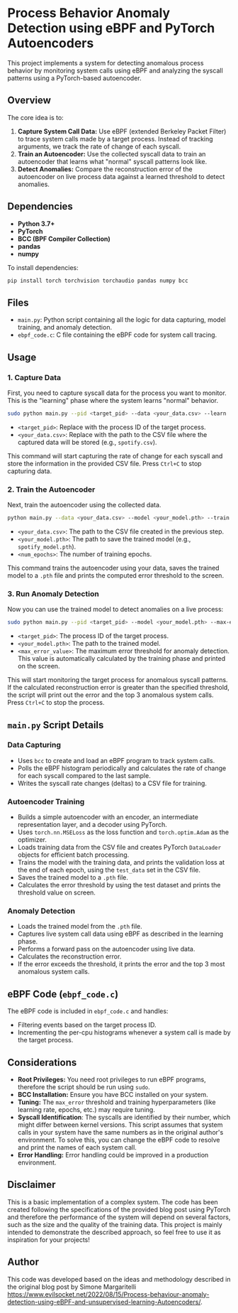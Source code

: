 # Process Behavior Anomaly Detection using eBPF and PyTorch Autoencoders

This project implements a system for detecting anomalous process behavior by monitoring system calls using eBPF and analyzing the syscall patterns using a PyTorch-based autoencoder.

## Overview

The core idea is to:

1.  **Capture System Call Data:** Use eBPF (extended Berkeley Packet Filter) to trace system calls made by a target process. Instead of tracking arguments, we track the rate of change of each syscall.
2.  **Train an Autoencoder:** Use the collected syscall data to train an autoencoder that learns what "normal" syscall patterns look like.
3.  **Detect Anomalies:** Compare the reconstruction error of the autoencoder on live process data against a learned threshold to detect anomalies.

## Dependencies

*   **Python 3.7+**
*   **PyTorch**
*   **BCC (BPF Compiler Collection)**
*   **pandas**
*   **numpy**

To install dependencies:

```bash
pip install torch torchvision torchaudio pandas numpy bcc
```

## Files

*   `main.py`: Python script containing all the logic for data capturing, model training, and anomaly detection.
*   `ebpf_code.c`: C file containing the eBPF code for system call tracing.

## Usage

### 1.  Capture Data

First, you need to capture syscall data for the process you want to monitor. This is the "learning" phase where the system learns "normal" behavior.

```bash
sudo python main.py --pid <target_pid> --data <your_data.csv> --learn
```

*   `<target_pid>`:  Replace with the process ID of the target process.
*   `<your_data.csv>`: Replace with the path to the CSV file where the captured data will be stored (e.g., `spotify.csv`).

This command will start capturing the rate of change for each syscall and store the information in the provided CSV file. Press `Ctrl+C` to stop capturing data.

### 2. Train the Autoencoder

Next, train the autoencoder using the collected data.

```bash
python main.py --data <your_data.csv> --model <your_model.pth> --train --epochs <num_epochs>
```

*   `<your_data.csv>`: The path to the CSV file created in the previous step.
*   `<your_model.pth>`: The path to save the trained model (e.g., `spotify_model.pth`).
*   `<num_epochs>`: The number of training epochs.

This command trains the autoencoder using your data, saves the trained model to a `.pth` file and prints the computed error threshold to the screen.

### 3. Run Anomaly Detection

Now you can use the trained model to detect anomalies on a live process:

```bash
sudo python main.py --pid <target_pid> --model <your_model.pth> --max-error <max_error_value> --run
```

*   `<target_pid>`: The process ID of the target process.
*   `<your_model.pth>`: The path to the trained model.
*   `<max_error_value>`: The maximum error threshold for anomaly detection. This value is automatically calculated by the training phase and printed on the screen.

This will start monitoring the target process for anomalous syscall patterns. If the calculated reconstruction error is greater than the specified threshold, the script will print out the error and the top 3 anomalous system calls. Press `Ctrl+C` to stop the process.

## `main.py` Script Details

### Data Capturing

*   Uses `bcc` to create and load an eBPF program to track system calls.
*   Polls the eBPF histogram periodically and calculates the rate of change for each syscall compared to the last sample.
*   Writes the syscall rate changes (deltas) to a CSV file for training.

### Autoencoder Training

*   Builds a simple autoencoder with an encoder, an intermediate representation layer, and a decoder using PyTorch.
*   Uses `torch.nn.MSELoss` as the loss function and `torch.optim.Adam` as the optimizer.
*   Loads training data from the CSV file and creates PyTorch `DataLoader` objects for efficient batch processing.
*   Trains the model with the training data, and prints the validation loss at the end of each epoch, using the `test_data` set in the CSV file.
*   Saves the trained model to a `.pth` file.
*   Calculates the error threshold by using the test dataset and prints the threshold value on screen.

### Anomaly Detection

*   Loads the trained model from the `.pth` file.
*   Captures live system call data using eBPF as described in the learning phase.
*   Performs a forward pass on the autoencoder using live data.
*   Calculates the reconstruction error.
*   If the error exceeds the threshold, it prints the error and the top 3 most anomalous system calls.

## eBPF Code (`ebpf_code.c`)

The eBPF code is included in `ebpf_code.c` and handles:

*   Filtering events based on the target process ID.
*   Incrementing the per-cpu histograms whenever a system call is made by the target process.

## Considerations

*   **Root Privileges:** You need root privileges to run eBPF programs, therefore the script should be run using `sudo`.
*   **BCC Installation:** Ensure you have BCC installed on your system.
*   **Tuning:** The `max_error` threshold and training hyperparameters (like learning rate, epochs, etc.) may require tuning.
*   **Syscall Identification**:  The syscalls are identified by their number, which might differ between kernel versions. This script assumes that system calls in your system have the same numbers as in the original author's environment. To solve this, you can change the eBPF code to resolve and print the names of each system call.
*   **Error Handling:** Error handling could be improved in a production environment.

## Disclaimer
This is a basic implementation of a complex system. The code has been created following the specifications of the provided blog post using PyTorch and therefore the performance of the system will depend on several factors, such as the size and the quality of the training data.
This project is mainly intended to demonstrate the described approach, so feel free to use it as inspiration for your projects!

## Author
This code was developed based on the ideas and methodology described in the original blog post by Simone Margaritelli <https://www.evilsocket.net/2022/08/15/Process-behaviour-anomaly-detection-using-eBPF-and-unsupervised-learning-Autoencoders/>.
